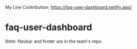 My Live Contribution: https://faq-user-dashboard.netlify.app/


# faq-user-dashboard

Note: Navbar and footer are in the team's repo
